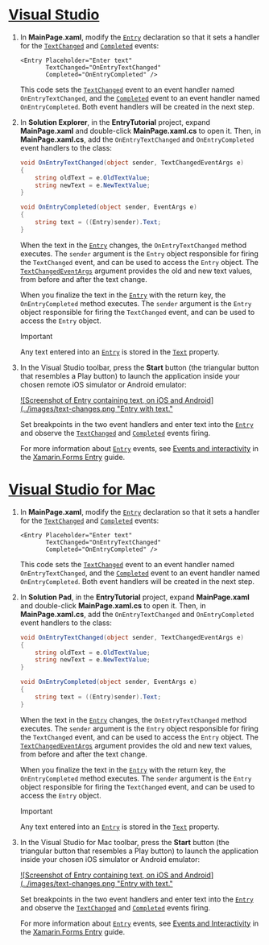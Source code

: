 # [Visual Studio](#tab/vswin)

1. In **MainPage.xaml**, modify the [`Entry`](xref:Xamarin.Forms.Entry) declaration so that it sets a handler for the [`TextChanged`](xref:Xamarin.Forms.InputView.TextChanged) and [`Completed`](xref:Xamarin.Forms.Entry.Completed) events:

    ```xaml
    <Entry Placeholder="Enter text"
           TextChanged="OnEntryTextChanged"
           Completed="OnEntryCompleted" />
    ```

    This code sets the [`TextChanged`](xref:Xamarin.Forms.InputView.TextChanged) event to an event handler named `OnEntryTextChanged`, and the [`Completed`](xref:Xamarin.Forms.Entry.Completed) event to an event handler named `OnEntryCompleted`. Both event handlers will be created in the next step.

1. In **Solution Explorer**, in the **EntryTutorial** project, expand **MainPage.xaml** and double-click **MainPage.xaml.cs** to open it. Then, in **MainPage.xaml.cs**, add the `OnEntryTextChanged` and `OnEntryCompleted` event handlers to the class:

    ```csharp
    void OnEntryTextChanged(object sender, TextChangedEventArgs e)
    {
        string oldText = e.OldTextValue;
        string newText = e.NewTextValue;
    }

    void OnEntryCompleted(object sender, EventArgs e)
    {
        string text = ((Entry)sender).Text;
    }
    ```

    When the text in the [`Entry`](xref:Xamarin.Forms.Entry) changes, the `OnEntryTextChanged` method executes. The `sender` argument is the `Entry` object responsible for firing the `TextChanged` event, and can be used to access the `Entry` object. The [`TextChangedEventArgs`](xref:Xamarin.Forms.TextChangedEventArgs) argument provides the old and new text values, from before and after the text change.

    When you finalize the text in the [`Entry`](xref:Xamarin.Forms.Entry) with the return key, the `OnEntryCompleted` method executes. The `sender` argument is the `Entry` object responsible for firing the `TextChanged` event, and can be used to access the `Entry` object.

    > [!IMPORTANT]
    > Any text entered into an [`Entry`](xref:Xamarin.Forms.Entry) is stored in the [`Text`](xref:Xamarin.Forms.InputView.Text) property.

1. In the Visual Studio toolbar, press the **Start** button (the triangular button that resembles a Play button) to launch the application inside your chosen remote iOS simulator or Android emulator:

    [![Screenshot of Entry containing text, on iOS and Android](../images/text-changes.png "Entry with text."](../images/text-changes-large.png#lightbox "Entry with text")

    Set breakpoints in the two event handlers and enter text into the [`Entry`](xref:Xamarin.Forms.Entry) and observe the [`TextChanged`](xref:Xamarin.Forms.InputView.TextChanged) and [`Completed`](xref:Xamarin.Forms.Entry.Completed) events firing.

    For more information about [`Entry`](xref:Xamarin.Forms.Entry) events, see [Events and interactivity](~/xamarin-forms/user-interface/text/entry.md#events-and-interactivity) in the [Xamarin.Forms Entry](~/xamarin-forms/user-interface/text/entry.md) guide.

# [Visual Studio for Mac](#tab/vsmac)

1. In **MainPage.xaml**, modify the [`Entry`](xref:Xamarin.Forms.Entry) declaration so that it sets a handler for the [`TextChanged`](xref:Xamarin.Forms.InputView.TextChanged) and [`Completed`](xref:Xamarin.Forms.Entry.Completed) events:

    ```xaml
    <Entry Placeholder="Enter text"
           TextChanged="OnEntryTextChanged"
           Completed="OnEntryCompleted" />
    ```

    This code sets the [`TextChanged`](xref:Xamarin.Forms.InputView.TextChanged) event to an event handler named `OnEntryTextChanged`, and the [`Completed`](xref:Xamarin.Forms.Entry.Completed) event to an event handler named `OnEntryCompleted`. Both event handlers will be created in the next step.

1. In **Solution Pad**, in the **EntryTutorial** project, expand **MainPage.xaml** and double-click **MainPage.xaml.cs** to open it. Then, in **MainPage.xaml.cs**, add the `OnEntryTextChanged` and `OnEntryCompleted` event handlers to the class:

    ```csharp
    void OnEntryTextChanged(object sender, TextChangedEventArgs e)
    {
        string oldText = e.OldTextValue;
        string newText = e.NewTextValue;
    }

    void OnEntryCompleted(object sender, EventArgs e)
    {
        string text = ((Entry)sender).Text;
    }
    ```

    When the text in the [`Entry`](xref:Xamarin.Forms.Entry) changes, the `OnEntryTextChanged` method executes. The `sender` argument is the `Entry` object responsible for firing the `TextChanged` event, and can be used to access the `Entry` object. The [`TextChangedEventArgs`](xref:Xamarin.Forms.TextChangedEventArgs) argument provides the old and new text values, from before and after the text change.

    When you finalize the text in the [`Entry`](xref:Xamarin.Forms.Entry) with the return key, the `OnEntryCompleted` method executes. The `sender` argument is the `Entry` object responsible for firing the `TextChanged` event, and can be used to access the `Entry` object.

    > [!IMPORTANT]
    > Any text entered into an [`Entry`](xref:Xamarin.Forms.Entry) is stored in the [`Text`](xref:Xamarin.Forms.InputView.Text) property.

1. In the Visual Studio for Mac toolbar, press the **Start** button (the triangular button that resembles a Play button) to launch the application inside your chosen iOS simulator or Android emulator:

    [![Screenshot of Entry containing text, on iOS and Android](../images/text-changes.png "Entry with text."](../images/text-changes-large.png#lightbox "Entry with text")

    Set breakpoints in the two event handlers and enter text into the [`Entry`](xref:Xamarin.Forms.Entry) and observe the [`TextChanged`](xref:Xamarin.Forms.InputView.TextChanged) and [`Completed`](xref:Xamarin.Forms.Entry.Completed) events firing.

    For more information about [`Entry`](xref:Xamarin.Forms.Entry) events, see [Events and Interactivity](~/xamarin-forms/user-interface/text/entry.md#events-and-interactivity) in the [Xamarin.Forms Entry](~/xamarin-forms/user-interface/text/entry.md) guide.
